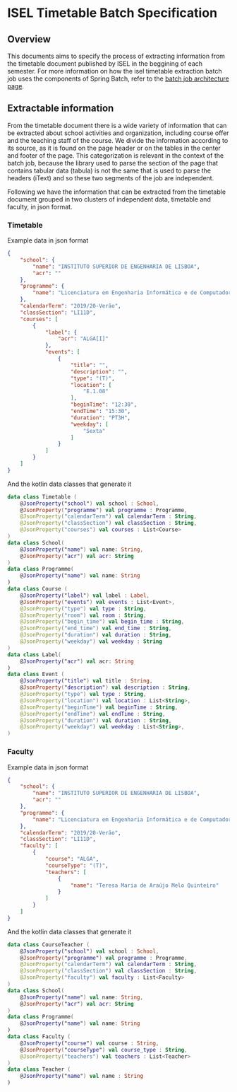 # ISEL Timetable Batch Specification

## Overview

This documents aims to specify the process of extracting information from the timetable document published by ISEL in the beggining of each semester. For more information on how the isel timetable extraction batch job uses the components of Spring Batch, refer to the [batch job architecture page]().

## Extractable information

From the timetable document there is a wide variety of information that can be extracted about school activities and organization, including course offer and the teaching staff of the course. We divide the information according to its source, as it is found on the page header or on the tables in the center and footer of the page. This categorization is relevant in the context of the batch job, because the library used to parse the section of the page that contains tabular data (tabula) is not the same that is used to parse the headers (iText) and so these two segments of the job are independent.

Following we have the information that can be extracted from the timetable document grouped in two clusters of independent data, timetable and faculty, in json format.

### Timetable
Example data in json format
```json
{
    "school": {
        "name": "INSTITUTO SUPERIOR DE ENGENHARIA DE LISBOA",
        "acr": ""
    },
    "programme": {
        "name": "Licenciatura em Engenharia Informática e de Computadores"
    },
    "calendarTerm": "2019/20-Verão",
    "classSection": "LI11D",
    "courses": [
        {
            "label": {
                "acr": "ALGA[I]"
            },
            "events": [
                {
                    "title": "",
                    "description": "",
                    "type": "(T)",
                    "location": [
                        "E.1.08"
                    ],
                    "beginTime": "12:30",
                    "endTime": "15:30",
                    "duration": "PT3H",
                    "weekday": [
                        "Sexta"
                    ]
                }
            ]
        }
    ]
}
```
And the kotlin data classes that generate it
```kotlin
data class Timetable (
	@JsonProperty("school") val school : School,
	@JsonProperty("programme") val programme : Programme,
	@JsonProperty("calendarTerm") val calendarTerm : String,
	@JsonProperty("classSection") val classSection : String,
	@JsonProperty("courses") val courses : List<Course>
)
data class School(
    @JsonProperty("name") val name: String,
    @JsonProperty("acr") val acr: String
)
data class Programme(
    @JsonProperty("name") val name: String
)
data class Course (
	@JsonProperty("label") val label : Label,
    @JsonProperty("events") val events : List<Event>,
	@JsonProperty("type") val type : String,
	@JsonProperty("room") val room : String,
	@JsonProperty("begin_time") val begin_time : String,
	@JsonProperty("end_time") val end_time : String,
	@JsonProperty("duration") val duration : String,
	@JsonProperty("weekday") val weekday : String
)
data class Label(
    @JsonProperty("acr") val acr: String
)
data class Event (
	@JsonProperty("title") val title : String,
    @JsonProperty("description") val description : String,
    @JsonProperty("type") val type : String,
	@JsonProperty("location") val location : List<String>,
	@JsonProperty("beginTime") val beginTime : String,
	@JsonProperty("endTime") val endTime : String,
	@JsonProperty("duration") val duration : String,
    @JsonProperty("weekday") val weekday : List<String>,
)
```
### Faculty
Example data in json format
```json
{
    "school": {
        "name": "INSTITUTO SUPERIOR DE ENGENHARIA DE LISBOA",
        "acr": ""
    },
    "programme": {
        "name": "Licenciatura em Engenharia Informática e de Computadores"
    },
    "calendarTerm": "2019/20-Verão",
    "classSection": "LI11D",
    "faculty": [
        {
            "course": "ALGA",
            "courseType": "(T)",
            "teachers": [
                {
                    "name": "Teresa Maria de Araújo Melo Quinteiro"
                }
            ]
        }
    ]
}
```
And the kotlin data classes that generate it
```kotlin
data class CourseTeacher (
	@JsonProperty("school") val school : School,
    @JsonProperty("programme") val programme : Programme,
	@JsonProperty("calendarTerm") val calendarTerm : String,
	@JsonProperty("classSection") val classSection : String,
	@JsonProperty("faculty") val faculty : List<Faculty>
)
data class School(
    @JsonProperty("name") val name: String,
    @JsonProperty("acr") val acr: String
)
data class Programme(
    @JsonProperty("name") val name: String
)
data class Faculty (
	@JsonProperty("course") val course : String,
	@JsonProperty("courseType") val course_type : String,
	@JsonProperty("teachers") val teachers : List<Teacher>
)
data class Teacher (
	@JsonProperty("name") val name : String
)
```
